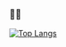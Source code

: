 ### 👋👋
[![Top Langs](https://github-readme-stats.vercel.app/api/top-langs/?username=naem1023)](https://github.com/anuraghazra/github-readme-stats)
